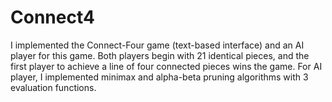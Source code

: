 # Connect4  
I implemented the Connect-Four game (text-based interface) and an AI player for this game. Both players begin with 21 identical pieces, and the first player to achieve a line of four connected pieces wins the game. For AI player, I implemented minimax and alpha-beta pruning algorithms with 3 evaluation functions.
	
